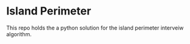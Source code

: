 # Island Perimeter
This repo holds the a python solution for the island perimeter
interveiw algorithm.